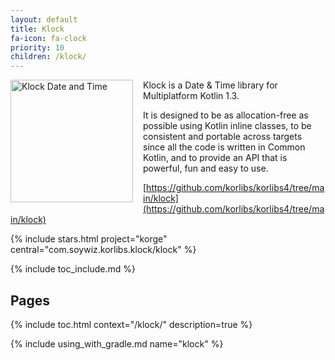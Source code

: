 ```yaml
---
layout: default
title: Klock
fa-icon: fa-clock
priority: 10
children: /klock/
---
```


<img src="/i/logos/klock.svg" width="196" height="196" style="float: left;margin: 0 16px 16px 0;" alt="Klock Date and Time" />

Klock is a Date & Time library for Multiplatform Kotlin 1.3.

It is designed to be as allocation-free as possible using Kotlin inline classes,
to be consistent and portable across targets since all the code is written in Common Kotlin,
and to provide an API that is powerful, fun and easy to use.

[https://github.com/korlibs/korlibs4/tree/main/klock](https://github.com/korlibs/korlibs4/tree/main/klock)

{% include stars.html project="korge" central="com.soywiz.korlibs.klock/klock" %}

{% include toc_include.md %}

## Pages

{% include toc.html context="/klock/" description=true %}

{% include using_with_gradle.md name="klock" %}

